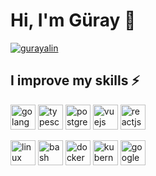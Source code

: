 # Hi, I'm Güray 👋

<a href="https://twitter.com/gurayalin" target="_blank" rel="noreferrer"><img src="https://img.shields.io/twitter/follow/gurayalin?color=blue&label=%40gurayalin&logo=twitter&logoColor=blue&style=social" alt="gurayalin" /></a>

## I improve my skills ⚡

<a href="https://go.dev/" target="_blank" rel="noreferrer"><img src="https://cdn.jsdelivr.net/gh/devicons/devicon/icons/go/go-original-wordmark.svg" alt="golang" width="40" height="40"/></a>
<a href="https://www.typescriptlang.org/" target="_blank" rel="noreferrer"><img src="https://cdn.jsdelivr.net/gh/devicons/devicon/icons/typescript/typescript-original.svg" alt="typescript" width="40" height="40"/></a>
<a href="https://www.postgresql.org/" target="_blank" rel="noreferrer"><img src="https://cdn.jsdelivr.net/gh/devicons/devicon/icons/postgresql/postgresql-original.svg" alt="postgresql" width="40" height="40"/></a>
<a href="https://vuejs.org/" target="_blank" rel="noreferrer"><img src="https://cdn.jsdelivr.net/gh/devicons/devicon/icons/vuejs/vuejs-original.svg" alt="vuejs" width="40" height="40"/></a>
<a href="https://react.dev/" target="_blank" rel="noreferrer"><img src="https://cdn.jsdelivr.net/gh/devicons/devicon/icons/react/react-original.svg" alt="reactjs" width="40" height="40"/></a>

<a href="https://kernel.org/" target="_blank" rel="noreferrer"><img src="https://cdn.jsdelivr.net/gh/devicons/devicon/icons/linux/linux-original.svg" alt="linux" width="40" height="40"/></a>
<a href="https://www.gnu.org/software/bash/" target="_blank" rel="noreferrer"><img src="https://cdn.jsdelivr.net/gh/devicons/devicon/icons/bash/bash-original.svg" alt="bash" width="40" height="40"/></a>
<a href="https://docker.com/" target="_blank" rel="noreferrer"><img src="https://cdn.jsdelivr.net/gh/devicons/devicon/icons/docker/docker-original.svg" alt="docker" width="40" height="40"/></a>
<a href="https://kubernetes.io/" target="_blank" rel="noreferrer"><img src="https://cdn.jsdelivr.net/gh/devicons/devicon/icons/kubernetes/kubernetes-plain.svg" alt="kubernetes" width="40" height="40"/></a>
<a href="https://cloud.google.com/" target="_blank" rel="noreferrer"><img src="https://cdn.jsdelivr.net/gh/devicons/devicon/icons/googlecloud/googlecloud-original.svg" alt="google" width="40" height="40"/></a>

